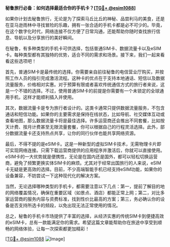 **秘鲁旅行必备：如何选择最适合你的手机卡？[[TG💪+ @esim1088](https://t.me/s/esim1088)]**

如果你计划去秘鲁旅行，无论是为了探索马丘比丘的神秘、品尝利马的美食，还是在亚马逊雨林中寻找冒险的乐趣，拥有一张合适的手机卡都是必不可少的。毕竟，在这个数字化时代，网络连接不仅方便了日常沟通，还能帮助你随时查找旅行信息、导航以及分享旅行的美好瞬间。

在秘鲁，有多种类型的手机卡可供选择，包括普通SIM卡、数据流量卡以及eSIM卡。每种类型都有其独特的优势，适合不同的需求和场景。接下来，我们一起来看看这些选项吧！

首先，普通SIM卡是最传统的选择。你需要亲自前往秘鲁的电信营业厅购买，并按照工作人员的指引完成激活流程。这种卡的优点在于支持本地通话、短信以及数据流量服务，价格相对实惠。对于预算有限或者喜欢传统通信方式的旅行者来说，这是一个不错的选择。不过，使用普通SIM卡的前提是你需要有一个未锁定的全球通用手机，这样才能顺利插入并使用。

其次，数据流量卡是专为旅行者设计的。这类卡通常只提供数据流量服务，不包含通话和短信功能。如果你的主要需求是保持在线状态，比如导航、社交媒体互动或查看地图，那么数据流量卡将是最佳选择。许多运营商还会推出不同套餐，比如按天计费、按月计费甚至无限流量套餐，你可以根据自己的行程灵活选择。此外，部分数据流量卡还支持热点共享，让你的同行伙伴也能共享网络资源。

最后，不得不提的是eSIM卡。这是一种新型的虚拟SIM卡技术，无需物理卡片即可实现网络连接。只需下载运营商提供的应用程序并激活后，你就可以直接使用。eSIM卡的一大优势就是便携性，无论是在国内还是国外，都可以轻松切换运营商，避免了频繁更换实体SIM卡的麻烦。尤其对于经常出国旅行的人来说，eSIM卡无疑是更高效的选择。目前，不少高端智能手机已经支持eSIM功能，如果你的设备兼容，不妨尝试一下这种现代化的解决方案。

当然，无论选择哪种类型的手机卡，都需要注意以下几点：第一，提前了解目的地的网络覆盖情况，确保在重要区域（如景点、酒店）都能正常上网；第二，对比多家运营商的服务内容与资费标准，找到性价比最高的方案；第三，务必确认你的设备是否支持所选卡的频段，以免出现无法正常使用的情况。

总之，秘鲁的手机卡市场提供了丰富的选择，从经济实惠的传统SIM卡到便捷高效的eSIM卡，总有一款能满足你的需求。希望这篇文章能帮助你在旅途中享受到顺畅的网络体验，让每一次探索都更加精彩！

[[TG💪+ @esim1088](https://t.me/s/esim1088) ![Image](https://i.postimg.cc/4NQfJmqS/Snipaste-2025-05-13-00-14-12.png)]